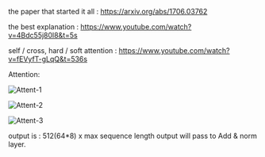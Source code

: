 the paper that started it all :  https://arxiv.org/abs/1706.03762

the best explanation :  https://www.youtube.com/watch?v=4Bdc55j80l8&t=5s

self / cross, hard / soft attention : https://www.youtube.com/watch?v=fEVyfT-gLqQ&t=536s

Attention: 

![Attent-1](https://github.com/Arunsoren/Paper-Implemented/assets/31899874/3a391f20-71ee-47ca-89f0-fe9dd5b67707)

![Attent-2](https://github.com/Arunsoren/Paper-Implemented/assets/31899874/6e5caa0f-1e3e-48a8-984b-81a356a8372d)

![Attent-3](https://github.com/Arunsoren/Paper-Implemented/assets/31899874/95aebc55-7c53-4f1d-994e-971781fb41d4)

output is :  512(64*8) x max sequence length 
output  will pass to Add & norm layer. 

